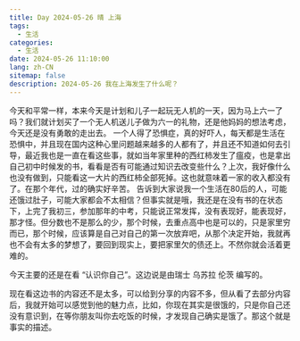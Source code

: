 ```yaml
---
title: Day 2024-05-26 晴 上海
tags:
  - 生活
categories:
  - 生活
date: 2024-05-26 11:10:00
lang: zh-CN
sitemap: false
description: 2024-05-26 我在上海发生了什么呢？
---
```

今天和平常一样，本来今天是计划和儿子一起玩无人机的一天，因为马上六一了吗？我们就计划买了一个无人机送儿子做为六一的礼物，还是他妈妈的想法考虑，今天还是没有勇敢的走出去。
一个人得了恐惧症，真的好吓人，每天都是生活在恐惧中，并且现在国内这种心里问题越来越多的人都有了，并且还不知道如何去引导，最近我也是一直在看这些事，就如当年家里种的西红柿发生了瘟疫，也是拿出自己初中时候发的书，看看是否有可能通过知识去改变些什么？上次，我好像什么也没有做到，只能看这一大片的西红柿全部死掉。这也就意味着一家的收入都没有了。在那个年代，过的确实好辛苦。
告诉到大家说我一个生活在80后的人，可能还饿过肚子，可能大家都会不太相信？但事实就是哦，我还是在没有书的在状态下，上完了我初三，参加那年的中考，只能说正常发挥，没有表现好，能表现好，那才怪。但分数也不是那么的少，那个时候，去重点高中也是可以的，只是家里穷而已，那个时候，应该算是自己对自己的第一次放弃吧，从那个决定开始，我就再也不会有太多的梦想了，要回到现实上，要把家里欠的债还上。不然你就会活着更难的。

今天主要的还是在看 “认识你自己”。这边说是由瑞士 乌苏拉 伦茨 编写的。

现在看这边书的内容还不是太多，可以给到分享的内容不多，但从看了去部分内容后，我就开始可以感觉到他的魅力点，比如，你现在其实是很饿的，只是你自己还没有意识到，在等你朋友叫你去吃饭的时候，才发现自己确实是饿了。那这个就是事实的描述。
